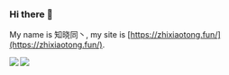 ### Hi there 👋

My name is 知晓同丶, my site is [https://zhixiaotong.fun/](https://zhixiaotong.fun/).

<a href="https://github.com/zhixiaotong">
  <img align="left" src="https://github-readme-stats.vercel.app/api?username=zhixiaotong&count_private=true&show_icons=true&theme=radical" />
</a>

<a href="https://github.com/zhixiaotong">
  <img align="center" src="https://github-readme-stats.vercel.app/api/top-langs/?username=zhixiaotong&layout=compact" />
</a>

<!--
**zhixiaotong/zhixiaotong** is a ✨ _special_ ✨ repository because its `README.md` (this file) appears on your GitHub profile.

Here are some ideas to get you started:

- 🔭 I’m currently working on ...
- 🌱 I’m currently learning ...
- 👯 I’m looking to collaborate on ...
- 🤔 I’m looking for help with ...
- 💬 Ask me about ...
- 📫 How to reach me: ...
- 😄 Pronouns: ...
- ⚡ Fun fact: ...
-->
